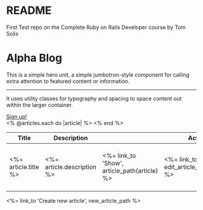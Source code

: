 # README
First Test repo on the Complete Ruby on Rails Developer course by Tom Solis 
 
<div class ="container" id="home-container">
  <div class="jumbotron text-center text-white">
    <h1 class="display-4">Alpha Blog</h1>
    <p class="lead">This is a simple hero unit, a simple jumbotron-style component for calling extra attention to featured content or information.</p>
    <hr class="my-4">
    <p>It uses utility classes for typography and spacing to space content out within the larger container.</p>
    <a class="btn btn-success btn-lg" href="#" role="button">Sign up!</a>
  </div>
</div>

<table>
  <thead>
    <tr>
      <th>Title</th>
      <th>Description</th>
      <th colspan="3">Actions</th>
    </tr>
  </thead>

  <tbody>
  <% @articles.each do |article| %>
    <tr>
        <td><%= article.title %></td>
        <td><%= article.description %></td>
        <td><%= link_to 'Show', article_path(article) %></td>
        <td><%= link_to 'Edit', edit_article_path(article) %></td>
        <td><%= link_to 'Delete', article_path(article), method: :delete, data: { confirm: "Are you sure?" } %></td>    
    </tr>
    <% end %>
  </tbody>
</table>

<p>
  <%= link_to 'Create new article', new_article_path %>
</p>